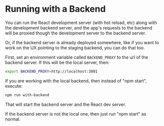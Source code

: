 # Running with a Backend

You can run the React development server (with hot reload, etc) along
with the development backend server, and the app's requests to the backend
will be proxied though the development server to the backend server.

Or, if the backend server is already deployed somewhere, like if you want to
work on the UX pointing to the staging backend, you can do that too.

First, set an environment variable called `BACKEND_PROXY` to the url of
the backend server.  If this will be the local server, then:

```bash
export BACKEND_PROXY=http://localhost:3001
```

If you are working with the local backend, then instead of "npm start",
execute:

```bash
npm run with-backend
```

That will start the backend server and the React dev server.

If the backend server is not the local one, then just run "npm start" as normal.
